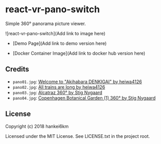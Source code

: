 # react-vr-pano-switch

Simple 360° panorama picture viewer.

![react-vr-pano-switch](Add link to image here)

- [Demo Page](Add link to demo version here)

- [Docker Container Image](Add link to docker hub version here)

## Credits

* `pano01.jpg`: [Welcome to "Akihabara DENKIGAI" by heiwa4126](https://flic.kr/p/Hod1q)
* `pano02.jpg`: [All trains are long by heiwa4126](https://flic.kr/p/4Y45Hz)
* `pano03.jpg`: [Alcatraz 360° by Stig Nygaard](https://flic.kr/p/DyaSQ7)
* `pano04.jpg`: [Copenhagen Botanical Garden (1) 360° by Stig Nygaard](https://flic.kr/p/QgEo4E)

## License

Copyright (c) 2018 hankei6km

Licensed under the MIT License. See LICENSE.txt in the project root.
